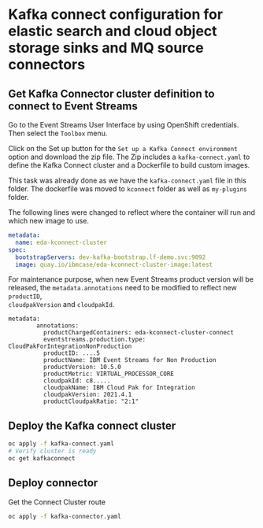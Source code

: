 
# Kafka connect configuration for elastic search and cloud object storage sinks and MQ source connectors

## Get Kafka Connector cluster definition to connect to Event Streams

Go to the Event Streams User Interface by using OpenShift credentials. Then select the `Toolbox` menu.

Click on the Set up button for the `Set up a Kafka Connect environment` option and download the zip file. The Zip
includes a `kafka-connect.yaml` to define the Kafka Connect cluster and a Dockerfile to build custom images.

This task was already done as we have the `kafka-connect.yaml` file in this folder. The dockerfile was moved to `kconnect` folder as well as `my-plugins` folder.

The following lines were changed to reflect where the container will run and which new image to use.

```yaml
metadata:
  name: eda-kconnect-cluster
spec:
  bootstrapServers: dev-kafka-bootstrap.lf-demo.svc:9092
  image: quay.io/ibmcase/eda-kconnect-cluster-image:latest
```

For maintenance purpose, when new Event Streams product version will be released, the `metadata.annotations` need to be modified to reflect new `productID`,  
`cloudpakVersion` and `cloudpakId`.

```
metadata:
        annotations:
          productChargedContainers: eda-kconnect-cluster-connect
          eventstreams.production.type: CloudPakForIntegrationNonProduction
          productID: ....5
          productName: IBM Event Streams for Non Production
          productVersion: 10.5.0
          productMetric: VIRTUAL_PROCESSOR_CORE
          cloudpakId: c8.....
          cloudpakName: IBM Cloud Pak for Integration
          cloudpakVersion: 2021.4.1
          productCloudpakRatio: "2:1"
```


## Deploy the Kafka connect cluster

```sh
oc apply -f kafka-connect.yaml
# Verify cluster is ready
oc get kafkaconnect
```

## Deploy connector

Get the Connect Cluster route

```sh
oc apply -f kafka-connector.yaml
```